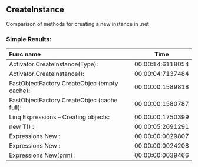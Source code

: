## CreateInstance
Comparison of methods for creating a new instance in .net

### Simple Results:
Func name|Time
:--|:-:
Activator.CreateInstance(Type):| 00:00:14:6118054
Activator.CreateInstance<T>():|00:00:04:7137484
FastObjectFactory.CreateObjec (empty cache):|00:00:00:1589818
FastObjectFactory.CreateObjec (cache full):|00:00:00:1580787
Linq Expressions – Creating objects:|00:00:00:1750399
new T() :|00:00:05:2691291
Expressions New :|00:00:00:0029807
Expressions New<T>  :|00:00:00:0024208
Expressions New<T>(prm) :|00:00:00:0039466